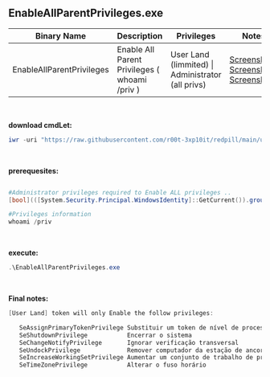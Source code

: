 ## EnableAllParentPrivileges.exe

|Binary Name|Description|Privileges|Notes|
|---|---|---|---|
|EnableAllParentPrivileges|Enable All Parent Privileges ( whoami /priv )|User Land (limmited) \| Administrator (all privs)|[Screenshot1](https://raw.githubusercontent.com/r00t-3xp10it/redpill/main/lib/EnableAllParentPrivileges/EnableAllParentPrivileges_priv.png)<br />[Screenshot2](https://raw.githubusercontent.com/r00t-3xp10it/redpill/main/lib/EnableAllParentPrivileges/EnableAllParentPrivileges_action.png)<br />[Screenshot3](https://raw.githubusercontent.com/r00t-3xp10it/redpill/main/lib/EnableAllParentPrivileges/EnableAllParentPrivileges_UserLand.png)|

<br />

**download cmdLet:**
```powershell
iwr -uri "https://raw.githubusercontent.com/r00t-3xp10it/redpill/main/utils/EnableAllParentPrivileges.exe" -OutFile "EnableAllParentPrivileges.exe"
```
<br />

**prerequesites:**
```powershell

#Administrator privileges required to Enable ALL privileges ..
[bool](([System.Security.Principal.WindowsIdentity]::GetCurrent()).groups -match "S-1-5-32-544")

#Privileges information
whoami /priv
```

<br />

**execute:**
```powershell
.\EnableAllParentPrivileges.exe
```

<br />

**Final notes:**
```powershell
[User Land] token will only Enable the follow privileges:

   SeAssignPrimaryTokenPrivilege Substituir um token de nível de processo      Enabled
   SeShutdownPrivilege           Encerrar o sistema                            Enabled
   SeChangeNotifyPrivilege       Ignorar verificação transversal               Enabled
   SeUndockPrivilege             Remover computador da estação de ancoragem    Enabled
   SeIncreaseWorkingSetPrivilege Aumentar um conjunto de trabalho de processos Enabled
   SeTimeZonePrivilege           Alterar o fuso horário                        Enabled
```
